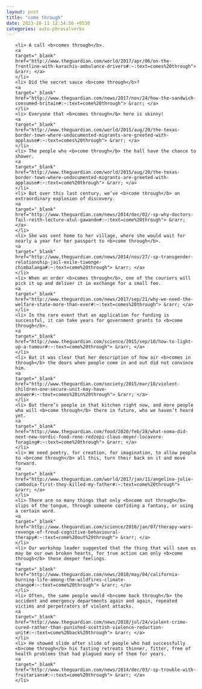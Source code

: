 ```yaml
---
layout: post
title: "come through"
date: 2023-10-11 12:34:56 +0530
categories: auto-phrasalverbs
---
```

<ol>

    <li> A call <b>comes through</b>.
    <a 
    target="_blank" 
    href="http://www.theguardian.com/world/2017/apr/06/on-the-frontline-with-karachis-ambulance-drivers#:~:text=comes%20through"> &rarr; </a>
    </li>
    <li> Did the secret sauce <b>come through</b>?
    <a 
    target="_blank" 
    href="http://www.theguardian.com/news/2017/nov/24/how-the-sandwich-consumed-britain#:~:text=come%20through"> &rarr; </a>
    </li>
    <li> Everyone that <b>comes through</b> here is skinny!
    <a 
    target="_blank" 
    href="http://www.theguardian.com/world/2015/aug/20/the-texas-border-town-where-undocumented-migrants-are-greeted-with-applause#:~:text=comes%20through"> &rarr; </a>
    </li>
    <li> The people who <b>come through</b> the hall have the chance to shower.
    <a 
    target="_blank" 
    href="http://www.theguardian.com/world/2015/aug/20/the-texas-border-town-where-undocumented-migrants-are-greeted-with-applause#:~:text=come%20through"> &rarr; </a>
    </li>
    <li> But over this last century, we’ve <b>come through</b> an extraordinary explosion of discovery.
    <a 
    target="_blank" 
    href="http://www.theguardian.com/news/2014/dec/02/-sp-why-doctors-fail-reith-lecture-atul-gawande#:~:text=come%20through"> &rarr; </a>
    </li>
    <li> She was sent home to her village, where she would wait for nearly a year for her passport to <b>come through</b>.
    <a 
    target="_blank" 
    href="http://www.theguardian.com/news/2014/nov/27/-sp-transgender-relationship-jail-exile-tiwonge-chimbalanga#:~:text=come%20through"> &rarr; </a>
    </li>
    <li> When an order <b>comes through</b>, one of the couriers will pick it up and deliver it in exchange for a small fee.
    <a 
    target="_blank" 
    href="http://www.theguardian.com/news/2017/sep/21/why-we-need-the-welfare-state-more-than-ever#:~:text=comes%20through"> &rarr; </a>
    </li>
    <li> In the rare event that an application for funding is successful, it can take years for government grants to <b>come through</b>.
    <a 
    target="_blank" 
    href="http://www.theguardian.com/science/2015/sep/10/how-to-light-up-a-tumour#:~:text=come%20through"> &rarr; </a>
    </li>
    <li> But it was clear that her description of how air <b>comes in through</b> the doors when people come in and out did not convince him.
    <a 
    target="_blank" 
    href="http://www.theguardian.com/society/2015/mar/18/violent-children-one-secure-unit-may-have-answer#:~:text=comes%20in%20through"> &rarr; </a>
    </li>
    <li> But there’s people in that kitchen right now, and more people who will <b>come through</b> there in future, who we haven’t heard yet.
    <a 
    target="_blank" 
    href="http://www.theguardian.com/food/2020/feb/28/what-noma-did-next-new-nordic-food-rene-redzepi-claus-meyer-locavore-foraging#:~:text=come%20through"> &rarr; </a>
    </li>
    <li> We need poetry, for creation, for imagination, to allow people to <b>come through</b> all this, turn their back on it and move forward.
    <a 
    target="_blank" 
    href="http://www.theguardian.com/world/2017/jan/11/angelina-jolie-cambodia-first-they-killed-my-father#:~:text=come%20through"> &rarr; </a>
    </li>
    <li> There are so many things that only <b>come out through</b> slips of the tongue, through someone confiding a fantasy, or using a certain word.
    <a 
    target="_blank" 
    href="http://www.theguardian.com/science/2016/jan/07/therapy-wars-revenge-of-freud-cognitive-behavioural-therapy#:~:text=come%20out%20through"> &rarr; </a>
    </li>
    <li> Our workshop leader suggested that the thing that will save us may be our own broken hearts, for true action can only <b>come through</b> these deeper feelings.
    <a 
    target="_blank" 
    href="http://www.theguardian.com/news/2018/may/04/california-burning-life-among-the-wildfires-climate-change#:~:text=come%20through"> &rarr; </a>
    </li>
    <li> Often, the same people would <b>come back through</b> the accident and emergency departments again and again, repeated victims and perpetrators of violent attacks.
    <a 
    target="_blank" 
    href="http://www.theguardian.com/news/2018/jul/24/violent-crime-cured-rather-than-punished-scottish-violence-reduction-unit#:~:text=come%20back%20through"> &rarr; </a>
    </li>
    <li> He showed slide after slide of people who had successfully <b>come through</b> his fasting retreats thinner, fitter, free of health problems that had plagued many of them for years.
    <a 
    target="_blank" 
    href="http://www.theguardian.com/news/2014/dec/03/-sp-trouble-with-fruitarians#:~:text=come%20through"> &rarr; </a>
    </li>